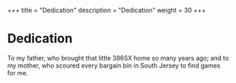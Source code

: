 +++
title = "Dedication"
description = "Dedication"
weight = 30
+++

# Dedication

To my father, who brought that little 386SX home so many years ago; and to my mother, who scoured every bargain bin in South Jersey to find games for me.
